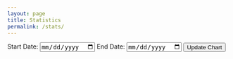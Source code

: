 ```yaml
---
layout: page
title: Statistics
permalink: /stats/
---
```


Start Date: <input type="date" id="startDate">
End Date: <input type="date" id="endDate">
<button onclick="updateChart()">Update Chart</button>

<canvas id="costChart"></canvas>

<script src="https://cdn.jsdelivr.net/npm/chart.js"></script>
<script type="text/javascript">

function parseDuration(durationStr) {
    const parts = durationStr.split(':');
    const secondsParts = parts[2].split('.');
    const hours = parseInt(parts[0], 10);
    const minutes = parseInt(parts[1], 10);
    const seconds = parseInt(secondsParts[0], 10);
    const milliseconds_str = secondsParts[1];
    const milliseconds = parseInt(milliseconds_str, 10);

    return hours * 3600 + minutes * 60 + seconds + milliseconds / 10**milliseconds_str.length;
}

var postData = [
  {% for post in site.posts %}
    {
      date: "{{ post.date | date: '%Y-%m-%d' }}",
      cost: {{post.cost}},
      processingTime: parseDuration("{{ post.processing }}")
    },
  {% endfor %}
];


var costChart; // Chart variable for global access

// Function to create or update the chart
function createChart(data) {
    if (costChart) {
        costChart.destroy();
    }
    costChart = new Chart(document.getElementById('costChart').getContext('2d'), {
        type: 'line',
        data: {
            labels: data.map(post => post.date),
            datasets: [{
                label: 'Cost ($)',
                data: data.map(post => post.cost),
                borderColor: 'rgb(75, 192, 192)',
                backgroundColor: 'rgba(75, 192, 192, 0.5)',
                yAxisID: 'y-axis-cost'
            }, {
                label: 'Processing Time (seconds)',
                data: data.map(post => post.processingTime),
                borderColor: 'rgb(244, 140, 105)',
                backgroundColor: 'rgba(244, 140, 105, 0.5)',
                yAxisID: 'y-axis-time'
            }]
        },
        options: {
            scales: {
                x: {
                    reverse: true,
                    title: {
                        display: true,
                        text: 'Date'
                    }
                },
                'y-axis-cost': {
                    type: 'linear',
                    position: 'left',
                    title: {
                        display: true,
                        text: 'Cost ($)'
                    }
                },
                'y-axis-time': {
                    type: 'linear',
                    position: 'right',
                    title: {
                        display: true,
                        text: 'Time (seconds)'
                    },
                    grid: {
                        drawOnChartArea: false // This ensures grid lines for this axis don't appear on the left
                    }
                }
            }
        }
    });
}



// Function to update chart based on selected dates
function updateChart() {
    var startDate = document.getElementById('startDate').value;
    var endDate = document.getElementById('endDate').value;
    var filteredData = postData.filter(function(post) {
        return (!startDate || new Date(post.date) >= new Date(startDate)) &&
               (!endDate || new Date(post.date) <= new Date(endDate));
    });
    createChart(filteredData);
}

// Initialize date selectors
document.addEventListener('DOMContentLoaded', function() {
    var today = new Date();
    var lastWeek = new Date(today.getFullYear(), today.getMonth(), today.getDate() - 7);

    document.getElementById('endDate').value = today.toISOString().split('T')[0];
    document.getElementById('startDate').value = lastWeek.toISOString().split('T')[0];

    updateChart(); // Update the chart to reflect the initial date range
});
</script>

